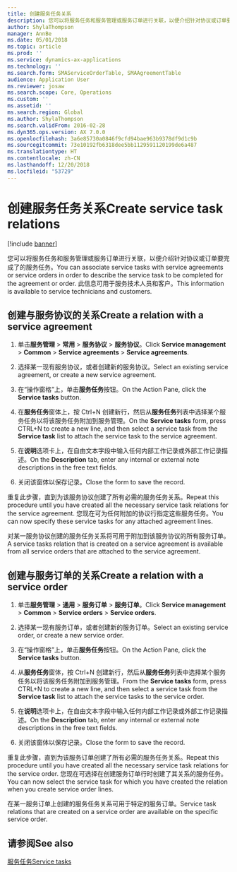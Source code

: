 ```yaml
---
title: 创建服务任务关系
description: 您可以将服务任务和服务管理或服务订单进行关联，以便介绍针对协议或订单要完成了的服务任务。
author: ShylaThompson
manager: AnnBe
ms.date: 05/01/2018
ms.topic: article
ms.prod: ''
ms.service: dynamics-ax-applications
ms.technology: ''
ms.search.form: SMAServiceOrderTable, SMAAgreementTable
audience: Application User
ms.reviewer: josaw
ms.search.scope: Core, Operations
ms.custom: ''
ms.assetid: ''
ms.search.region: Global
ms.author: ShylaThompson
ms.search.validFrom: 2016-02-28
ms.dyn365.ops.version: AX 7.0.0
ms.openlocfilehash: 3a6e85730a0846f9cfd94bae963b9378df9d1c9b
ms.sourcegitcommit: 73e10192fb6318dee5bb1129591120199de6a487
ms.translationtype: HT
ms.contentlocale: zh-CN
ms.lasthandoff: 12/20/2018
ms.locfileid: "53729"
---
```

# <a name="create-service-task-relations"></a><span data-ttu-id="e4a81-103">创建服务任务关系</span><span class="sxs-lookup"><span data-stu-id="e4a81-103">Create service task relations</span></span>    

[!include [banner](../includes/banner.md)]

<span data-ttu-id="e4a81-104">您可以将服务任务和服务管理或服务订单进行关联，以便介绍针对协议或订单要完成了的服务任务。</span><span class="sxs-lookup"><span data-stu-id="e4a81-104">You can associate service tasks with service agreements or service orders in order to describe the service task to be completed for the agreement or order.</span></span> <span data-ttu-id="e4a81-105">此信息可用于服务技术人员和客户。</span><span class="sxs-lookup"><span data-stu-id="e4a81-105">This information is available to service technicians and customers.</span></span>

## <a name="create-a-relation-with-a-service-agreement"></a><span data-ttu-id="e4a81-106">创建与服务协议的关系</span><span class="sxs-lookup"><span data-stu-id="e4a81-106">Create a relation with a service agreement</span></span>

1.  <span data-ttu-id="e4a81-107">单击**服务管理** \> **常用** \> **服务协议** \> **服务协议**。</span><span class="sxs-lookup"><span data-stu-id="e4a81-107">Click **Service management** \> **Common** \> **Service agreements** \> **Service agreements**.</span></span>

2.  <span data-ttu-id="e4a81-108">选择某一现有服务协议，或者创建新的服务协议。</span><span class="sxs-lookup"><span data-stu-id="e4a81-108">Select an existing service agreement, or create a new service agreement.</span></span>

3.  <span data-ttu-id="e4a81-109">在“操作窗格”上，单击**服务任务**按钮。</span><span class="sxs-lookup"><span data-stu-id="e4a81-109">On the Action Pane, click the **Service tasks** button.</span></span>

4.  <span data-ttu-id="e4a81-110">在**服务任务**窗体上，按 Ctrl+N 创建新行，然后从**服务任务**列表中选择某个服务任务以将该服务任务附加到服务管理。</span><span class="sxs-lookup"><span data-stu-id="e4a81-110">On the **Service tasks** form, press CTRL+N to create a new line, and then select a service task from the **Service task** list to attach the service task to the service agreement.</span></span>

5.  <span data-ttu-id="e4a81-111">在**说明**选项卡上，在自由文本字段中输入任何内部工作记录或外部工作记录描述。</span><span class="sxs-lookup"><span data-stu-id="e4a81-111">On the **Description** tab, enter any internal or external note descriptions in the free text fields.</span></span>

6.  <span data-ttu-id="e4a81-112">关闭该窗体以保存记录。</span><span class="sxs-lookup"><span data-stu-id="e4a81-112">Close the form to save the record.</span></span>

<span data-ttu-id="e4a81-113">重复此步骤，直到为该服务协议创建了所有必需的服务任务关系。</span><span class="sxs-lookup"><span data-stu-id="e4a81-113">Repeat this procedure until you have created all the necessary service task relations for the service agreement.</span></span> <span data-ttu-id="e4a81-114">您现在可为任何附加的协议行指定这些服务任务。</span><span class="sxs-lookup"><span data-stu-id="e4a81-114">You can now specify these service tasks for any attached agreement lines.</span></span>

<span data-ttu-id="e4a81-115">对某一服务协议创建的服务任务关系将可用于附加到该服务协议的所有服务订单。</span><span class="sxs-lookup"><span data-stu-id="e4a81-115">A service tasks relation that is created on a service agreement is available from all service orders that are attached to the service agreement.</span></span>

## <a name="create-a-relation-with-a-service-order"></a><span data-ttu-id="e4a81-116">创建与服务订单的关系</span><span class="sxs-lookup"><span data-stu-id="e4a81-116">Create a relation with a service order</span></span>

1.  <span data-ttu-id="e4a81-117">单击**服务管理** \> **通用** \> **服务订单** \> **服务订单**。</span><span class="sxs-lookup"><span data-stu-id="e4a81-117">Click **Service management** \> **Common** \> **Service orders** \> **Service orders**.</span></span>

2.  <span data-ttu-id="e4a81-118">选择某一现有服务订单，或者创建新的服务订单。</span><span class="sxs-lookup"><span data-stu-id="e4a81-118">Select an existing service order, or create a new service order.</span></span>

3.  <span data-ttu-id="e4a81-119">在“操作窗格”上，单击**服务任务**按钮。</span><span class="sxs-lookup"><span data-stu-id="e4a81-119">On the Action Pane, click the **Service tasks** button.</span></span>

4.  <span data-ttu-id="e4a81-120">从**服务任务**窗体，按 Ctrl+N 创建新行，然后从**服务任务**列表中选择某个服务任务以将该服务任务附加到服务管理。</span><span class="sxs-lookup"><span data-stu-id="e4a81-120">From the **Service tasks** form, press CTRL+N to create a new line, and then select a service task from the **Service task** list to attach the service tasks to the service order.</span></span>

5.  <span data-ttu-id="e4a81-121">在**说明**选项卡上，在自由文本字段中输入任何内部工作记录或外部工作记录描述。</span><span class="sxs-lookup"><span data-stu-id="e4a81-121">On the **Description** tab, enter any internal or external note descriptions in the free text fields.</span></span>

6.  <span data-ttu-id="e4a81-122">关闭该窗体以保存记录。</span><span class="sxs-lookup"><span data-stu-id="e4a81-122">Close the form to save the record.</span></span>

<span data-ttu-id="e4a81-123">重复此步骤，直到为该服务订单创建了所有必需的服务任务关系。</span><span class="sxs-lookup"><span data-stu-id="e4a81-123">Repeat this procedure until you have created all the necessary service task relations for the service order.</span></span> <span data-ttu-id="e4a81-124">您现在可选择在创建服务订单行时创建了其关系的服务任务。</span><span class="sxs-lookup"><span data-stu-id="e4a81-124">You can now select the service task for which you have created the relation when you create service order lines.</span></span>

<span data-ttu-id="e4a81-125">在某一服务订单上创建的服务任务关系可用于特定的服务订单。</span><span class="sxs-lookup"><span data-stu-id="e4a81-125">Service task relations that are created on a service order are available on the specific service order.</span></span>

## <a name="see-also"></a><span data-ttu-id="e4a81-126">请参阅</span><span class="sxs-lookup"><span data-stu-id="e4a81-126">See also</span></span>

[<span data-ttu-id="e4a81-127">服务任务</span><span class="sxs-lookup"><span data-stu-id="e4a81-127">Service tasks</span></span>](service-tasks.md)


  


